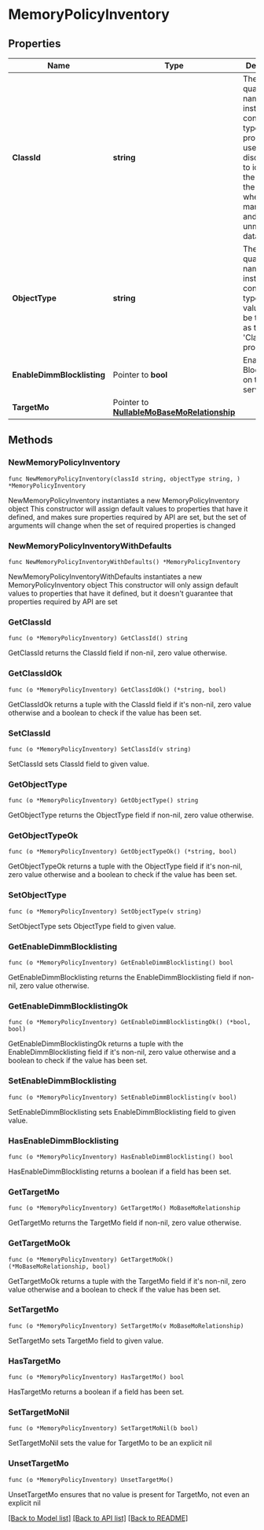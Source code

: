 # MemoryPolicyInventory

## Properties

Name | Type | Description | Notes
------------ | ------------- | ------------- | -------------
**ClassId** | **string** | The fully-qualified name of the instantiated, concrete type. This property is used as a discriminator to identify the type of the payload when marshaling and unmarshaling data. | [default to "memory.PolicyInventory"]
**ObjectType** | **string** | The fully-qualified name of the instantiated, concrete type. The value should be the same as the &#39;ClassId&#39; property. | [default to "memory.PolicyInventory"]
**EnableDimmBlocklisting** | Pointer to **bool** | Enable DIMM Blocklisting on the server. | [optional] [readonly] [default to false]
**TargetMo** | Pointer to [**NullableMoBaseMoRelationship**](MoBaseMoRelationship.md) |  | [optional] 

## Methods

### NewMemoryPolicyInventory

`func NewMemoryPolicyInventory(classId string, objectType string, ) *MemoryPolicyInventory`

NewMemoryPolicyInventory instantiates a new MemoryPolicyInventory object
This constructor will assign default values to properties that have it defined,
and makes sure properties required by API are set, but the set of arguments
will change when the set of required properties is changed

### NewMemoryPolicyInventoryWithDefaults

`func NewMemoryPolicyInventoryWithDefaults() *MemoryPolicyInventory`

NewMemoryPolicyInventoryWithDefaults instantiates a new MemoryPolicyInventory object
This constructor will only assign default values to properties that have it defined,
but it doesn't guarantee that properties required by API are set

### GetClassId

`func (o *MemoryPolicyInventory) GetClassId() string`

GetClassId returns the ClassId field if non-nil, zero value otherwise.

### GetClassIdOk

`func (o *MemoryPolicyInventory) GetClassIdOk() (*string, bool)`

GetClassIdOk returns a tuple with the ClassId field if it's non-nil, zero value otherwise
and a boolean to check if the value has been set.

### SetClassId

`func (o *MemoryPolicyInventory) SetClassId(v string)`

SetClassId sets ClassId field to given value.


### GetObjectType

`func (o *MemoryPolicyInventory) GetObjectType() string`

GetObjectType returns the ObjectType field if non-nil, zero value otherwise.

### GetObjectTypeOk

`func (o *MemoryPolicyInventory) GetObjectTypeOk() (*string, bool)`

GetObjectTypeOk returns a tuple with the ObjectType field if it's non-nil, zero value otherwise
and a boolean to check if the value has been set.

### SetObjectType

`func (o *MemoryPolicyInventory) SetObjectType(v string)`

SetObjectType sets ObjectType field to given value.


### GetEnableDimmBlocklisting

`func (o *MemoryPolicyInventory) GetEnableDimmBlocklisting() bool`

GetEnableDimmBlocklisting returns the EnableDimmBlocklisting field if non-nil, zero value otherwise.

### GetEnableDimmBlocklistingOk

`func (o *MemoryPolicyInventory) GetEnableDimmBlocklistingOk() (*bool, bool)`

GetEnableDimmBlocklistingOk returns a tuple with the EnableDimmBlocklisting field if it's non-nil, zero value otherwise
and a boolean to check if the value has been set.

### SetEnableDimmBlocklisting

`func (o *MemoryPolicyInventory) SetEnableDimmBlocklisting(v bool)`

SetEnableDimmBlocklisting sets EnableDimmBlocklisting field to given value.

### HasEnableDimmBlocklisting

`func (o *MemoryPolicyInventory) HasEnableDimmBlocklisting() bool`

HasEnableDimmBlocklisting returns a boolean if a field has been set.

### GetTargetMo

`func (o *MemoryPolicyInventory) GetTargetMo() MoBaseMoRelationship`

GetTargetMo returns the TargetMo field if non-nil, zero value otherwise.

### GetTargetMoOk

`func (o *MemoryPolicyInventory) GetTargetMoOk() (*MoBaseMoRelationship, bool)`

GetTargetMoOk returns a tuple with the TargetMo field if it's non-nil, zero value otherwise
and a boolean to check if the value has been set.

### SetTargetMo

`func (o *MemoryPolicyInventory) SetTargetMo(v MoBaseMoRelationship)`

SetTargetMo sets TargetMo field to given value.

### HasTargetMo

`func (o *MemoryPolicyInventory) HasTargetMo() bool`

HasTargetMo returns a boolean if a field has been set.

### SetTargetMoNil

`func (o *MemoryPolicyInventory) SetTargetMoNil(b bool)`

 SetTargetMoNil sets the value for TargetMo to be an explicit nil

### UnsetTargetMo
`func (o *MemoryPolicyInventory) UnsetTargetMo()`

UnsetTargetMo ensures that no value is present for TargetMo, not even an explicit nil

[[Back to Model list]](../README.md#documentation-for-models) [[Back to API list]](../README.md#documentation-for-api-endpoints) [[Back to README]](../README.md)


